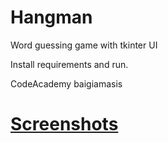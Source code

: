 # Hangman
Word guessing game with tkinter UI

Install requirements and run.

CodeAcademy baigiamasis

# <a href="https://imgur.com/a/KiC7F5d">Screenshots</a>
